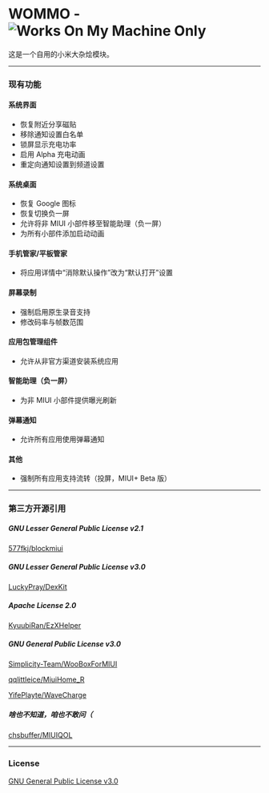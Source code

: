 # WOMMO - <img alt="Works On My Machine Only" src="https://img.shields.io/badge/Works%20On-My%20Machine%20Only-brightgreen">

这是一个自用的小米大杂烩模块。

---

### 现有功能

#### 系统界面

- 恢复附近分享磁贴
- 移除通知设置白名单
- 锁屏显示充电功率
- 启用 Alpha 充电动画
- 重定向通知设置到频道设置

#### 系统桌面

- 恢复 Google 图标
- 恢复切换负一屏
- 允许将非 MIUI 小部件移至智能助理（负一屏）
- 为所有小部件添加启动动画

#### 手机管家/平板管家

- 将应用详情中“消除默认操作”改为“默认打开”设置

#### 屏幕录制

- 强制启用原生录音支持
- 修改码率与帧数范围

#### 应用包管理组件

- 允许从非官方渠道安装系统应用

#### 智能助理（负一屏）

- 为非 MIUI 小部件提供曝光刷新

#### 弹幕通知

- 允许所有应用使用弹幕通知

#### 其他

- 强制所有应用支持流转（投屏，MIUI+ Beta 版）

---

### 第三方开源引用

##### GNU Lesser General Public License v2.1

[577fkj/blockmiui](https://github.com/577fkj/blockmiui)

##### GNU Lesser General Public License v3.0

[LuckyPray/DexKit](https://github.com/LuckyPray/DexKit)

##### Apache License 2.0

[KyuubiRan/EzXHelper](https://github.com/KyuubiRan/EzXHelper)

##### GNU General Public License v3.0

[Simplicity-Team/WooBoxForMIUI](https://github.com/Simplicity-Team/WooBoxForMIUI)

[qqlittleice/MiuiHome_R](https://github.com/qqlittleice/MiuiHome_R)

[YifePlayte/WaveCharge](https://github.com/YifePlayte/WaveCharge)

##### 啥也不知道，咱也不敢问（

[chsbuffer/MIUIQOL](https://github.com/chsbuffer/MIUIQOL)

---

### License

[GNU General Public License v3.0](https://github.com/YifePlayte/WOMMO/blob/main/LICENSE)

